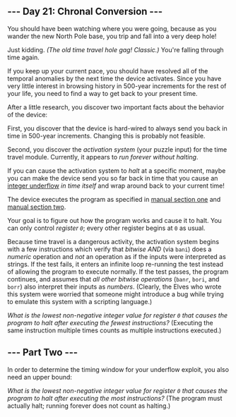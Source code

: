 \--- Day 21: Chronal Conversion ---
-----------------------------------

You should have been watching where you were going, because as you wander the new North Pole base, you trip and fall into a very deep hole!

Just kidding. _(The old time travel hole gag! Classic.)_ You're falling through time again.

If you keep up your current pace, you should have resolved all of the temporal anomalies by the next time the device activates. Since you have very little interest in browsing history in 500-year increments for the rest of your life, you need to find a way to get back to your present time.

After a little research, you discover two important facts about the behavior of the device:

First, you discover that the device is hard-wired to always send you back in time in 500-year increments. Changing this is probably not feasible.

Second, you discover the _activation system_ (your puzzle input) for the time travel module. Currently, it appears to _run forever without halting_.

If you can cause the activation system to _halt_ at a specific moment, maybe you can make the device send you so far back in time that you cause an [integer underflow](https://cwe.mitre.org/data/definitions/191.html) _in time itself_ and wrap around back to your current time!

The device executes the program as specified in [manual section one](16) and [manual section two](19).

Your goal is to figure out how the program works and cause it to halt. You can only control _register `0`_; every other register begins at `0` as usual.

Because time travel is a dangerous activity, the activation system begins with a few instructions which verify that _bitwise AND_ (via `bani`) does a _numeric_ operation and _not_ an operation as if the inputs were interpreted as strings. If the test fails, it enters an infinite loop re-running the test instead of allowing the program to execute normally. If the test passes, the program continues, and assumes that _all other bitwise operations_ (`banr`, `bori`, and `borr`) also interpret their inputs as _numbers_. (Clearly, the Elves who wrote this system were worried that someone might introduce a bug while trying to emulate this system with a scripting language.)

_What is the lowest non-negative integer value for register `0` that causes the program to halt after executing the fewest instructions?_ (Executing the same instruction multiple times counts as multiple instructions executed.)

\--- Part Two ---
-----------------

In order to determine the timing window for your underflow exploit, you also need an upper bound:

_What is the lowest non-negative integer value for register `0` that causes the program to halt after executing the most instructions?_ (The program must actually halt; running forever does not count as halting.)